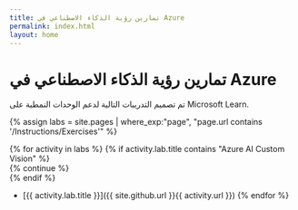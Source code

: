```yaml
---
title: تمارين رؤية الذكاء الاصطناعي في Azure
permalink: index.html
layout: home
---
```


# تمارين رؤية الذكاء الاصطناعي في Azure

تم تصميم التدريبات التالية لدعم الوحدات النمطية على Microsoft Learn.


{% assign labs = site.pages | where_exp:"page", "page.url contains '/Instructions/Exercises'" %}

{% for activity in labs  %} {% if activity.lab.title contains "Azure AI Custom Vision" %}  
    {% continue %}  
  {% endif %} 
  - [{{ activity.lab.title }}]({{ site.github.url }}{{ activity.url }}) {% endfor %}
